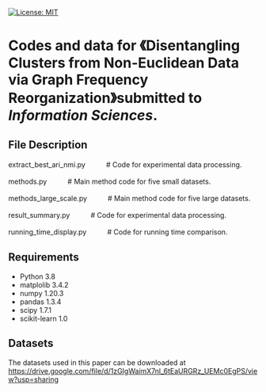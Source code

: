 [![License: MIT](https://img.shields.io/badge/License-MIT-yellow.svg)](https://opensource.org/licenses/MIT)
# Codes and data for 《Disentangling Clusters from Non-Euclidean Data via Graph Frequency Reorganization》submitted to *Information Sciences*.

## File Description

extract_best_ari_nmi.py　　　# Code for experimental data processing.

methods.py　　　# Main method code for five small datasets.

methods_large_scale.py　　　# Main method code for five large datasets.

result_summary.py　　　# Code for experimental data processing.

running_time_display.py　　　# Code for running time comparison.

## Requirements

* Python 3.8
* matplolib 3.4.2
* numpy 1.20.3
* pandas 1.3.4
* scipy 1.7.1
* scikit-learn 1.0

## Datasets
The datasets used in this paper can be downloaded at https://drive.google.com/file/d/1zGIgWaimX7nl_6tEaURGRz_UEMc0EgPS/view?usp=sharing 
